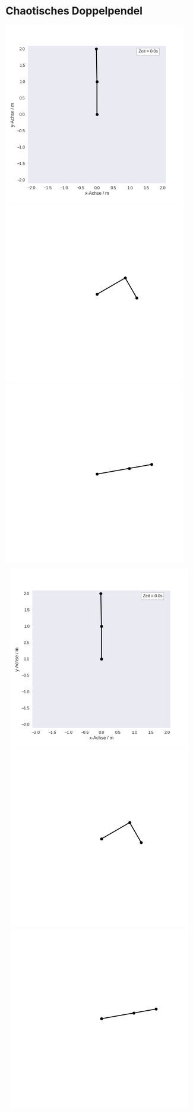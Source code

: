 # Chaotisches Doppelpendel

![Abb.1](./pendel.gif "Pendel")
![Abb.2](./pendelB.gif "Pendel")
![Abb.3](./pendelC.gif "Pendel")
<div align="center">
<img src="./pendel.gif"></img>
<img src="./pendelB.gif"></img>
<img src="./pendelC.gif"></img>
</div>